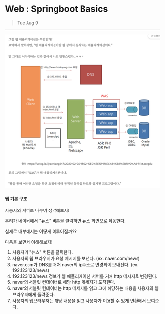 # Web : Springboot Basics

> Tue Aug 9

---





![image-20220809214909101](web_springboot_basics.assets/image-20220809214909101.png)



#### **웹 기본 구조**

 

사용자와 서버로 나누어 생각해보자!

 

우리가 네이버에서 "뉴스" 버튼을 클릭하면 뉴스 화면으로 이동한다.

실제로 내부에서는 어떻게 이루어질까??

다음을 보면서 이해해보자!

 

1. 사용자가 "뉴스" 버튼을 클릭한다.
2. 사용자의 웹 브라우저가 요청 메시지를 보낸다. (ex. naver.com/news)
3. naver.com가 DNS를 거쳐 naver의 ip주소로 변경되어 보내진다. (ex. 192.123.123/news)
4. 192.123.123/news 정보가 웹 애플리케이션 서버를 거쳐 http 메시지로 변경된다.
5. naver의 서블릿 컨테이너로 해당 http 메세지가 도착한다.
6. naver의 서블릿 컨테이너는 http 메세지를 읽고 그에 해당하는 내용을 사용자의 웹브라우저에게 돌려준다.
7. 사용자의 웹브라우저는 해당 내용을 읽고 사용자가 이용할 수 있게 변환해서 보여준다.





